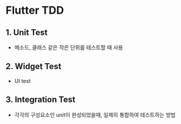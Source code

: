 # Flutter TDD

## 1. Unit Test
- 메소드, 클래스 같은 작은 단위를 테스트할 때 사용
## 2. Widget Test
- UI test
## 3. Integration Test
- 각각의 구성요소인 unit이 완성되었을때, 일제히 통합하여 테스트하는 방법
